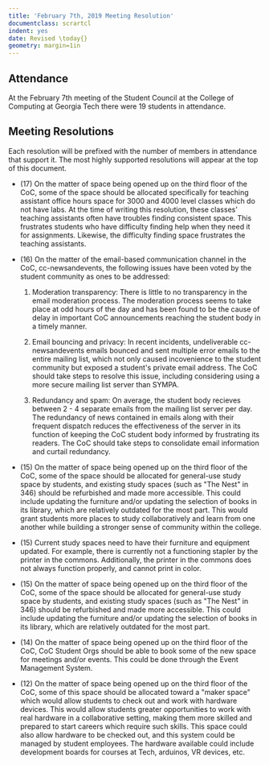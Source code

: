 ```yaml
---
title: 'February 7th, 2019 Meeting Resolution'
documentclass: scrartcl
indent: yes
date: Revised \today{}
geometry: margin=1in
---
```


## Attendance

At the February 7th meeting of the Student Council at the College of Computing at Georgia Tech there were 19 students
in attendance.

## Meeting Resolutions
Each resolution will be prefixed with the number of members in attendance that support it. The most highly supported
resolutions will appear at the top of this document.

* (17) On the matter of space being opened up on the third floor of the CoC, some of the space should be allocated
specifically for teaching assistant office hours space for 3000 and 4000 level classes which do not have labs. At the
time of writing this resolution, these classes' teaching assistants often have troubles finding consistent space. This
frustrates students who have difficulty finding help when they need it for assignments. Likewise, the difficulty finding
space frustrates the teaching assistants.

* (16) On the matter of the email-based communication channel in the CoC, cc-newsandevents, the following issues have been
voted by the student community as ones to be addressed:

    1. Moderation transparency: There is little to no transparency in the email moderation process. The moderation
       process seems to take place at odd hours of the day and has been found to be the cause of delay in important
       CoC announcements reaching the student body in a timely manner.

    2. Email bouncing and privacy: In recent incidents, undeliverable cc-newsandevents emails bounced and sent multiple
       error emails to the entire mailing list, which not only caused incovenience to the student community but exposed
       a student's private email address. The CoC should take steps to resolve this issue, including considering using
       a more secure mailing list server than SYMPA.

    4. Redundancy and spam: On average, the student body recieves between 2 - 4 separate emails from the mailing list
       server per day. The redundancy of news contained in emails along with their frequent dispatch reduces the
       effectiveness of the server in its function of keeping the CoC student body informed by frustrating its readers.
       The CoC should take steps to consolidate email information and curtail redundancy.

* (15) On the matter of space being opened up on the third floor of the CoC, some of the space should be allocated for
general-use study space by students, and existing study spaces (such as "The Nest" in 346) should be refurbished and
made more accessible. This could include updating the furniture and/or updating the selection of books in its library,
which are relatively outdated for the most part. This would grant students more places to study collaboratively and
learn from one another while building a stronger sense of community within the college.

* (15) Current study spaces need to have their furniture and equipment updated. For example, there is currently not a
functioning stapler by the printer in the commons. Additionally, the printer in the commons does not always function
properly, and cannot print in color.

* (15) On the matter of space being opened up on the third floor of the CoC, some of the space should be allocated for
general-use study space by students, and existing study spaces (such as "The Nest" in 346) should be refurbished and
made more accessible. This could include updating the furniture and/or updating the selection of books in its library,
which are relatively outdated for the most part.

* (14) On the matter of space being opened up on the third floor of the CoC, CoC Student Orgs should be able to book some
of the new space for meetings and/or events. This could be done through the Event Management System.

* (12) On the matter of space being opened up on the third floor of the CoC, some of this space should be allocated
toward a "maker space" which would allow students to check out and work with hardware devices. This would allow
students greater opportunities to work with real hardware in a collaborative setting, making them more skilled and
prepared to start careers which require such skills. This space could also allow hardware to be checked out, and this
system could be managed by student employees. The hardware available could include development boards for courses at
Tech, arduinos, VR devices, etc.
